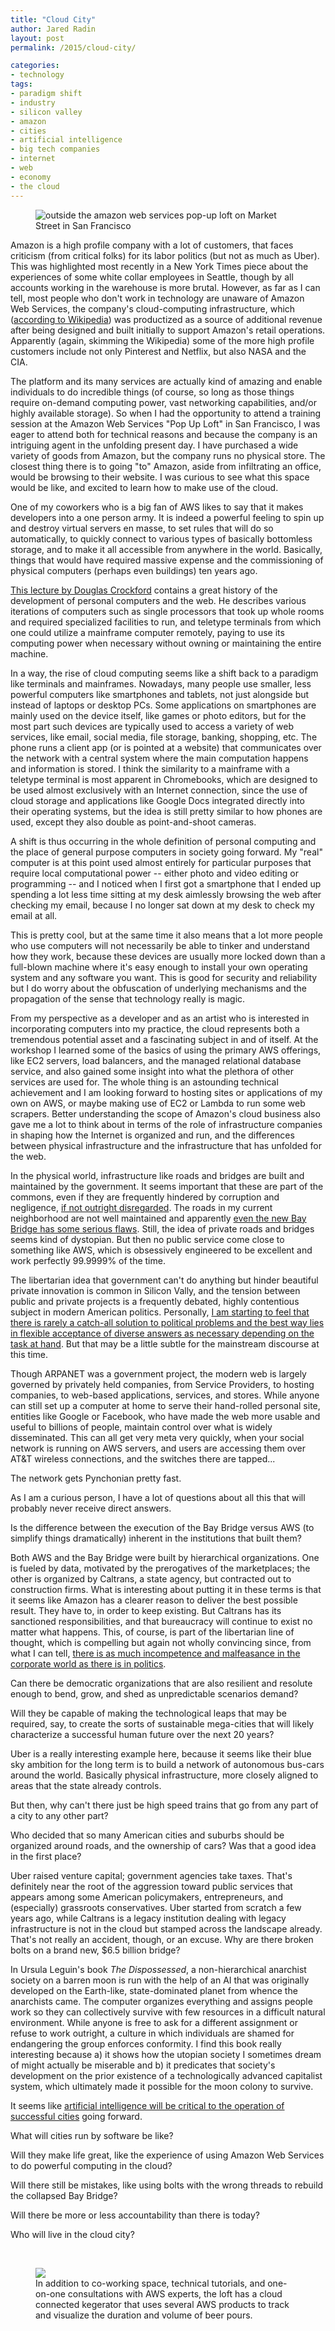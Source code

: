 ```yaml
---
title: "Cloud City"
author: Jared Radin
layout: post
permalink: /2015/cloud-city/

categories:
- technology
tags:
- paradigm shift
- industry
- silicon valley
- amazon
- cities
- artificial intelligence
- big tech companies
- internet
- web
- economy
- the cloud
---
```

<figure>
<img src="/assets/2015/10/aws-loft/pop-up-loft-sign.jpeg" alt="outside the amazon web services pop-up loft on Market Street in San Francisco" />
</figure>

Amazon is a high profile company with a lot of customers, that faces criticism (from critical folks) for its labor politics (but not as much as Uber). This was highlighted most recently in a New York Times piece about the experiences of some white collar employees in Seattle, though by all accounts working in the warehouse is more brutal.
However, as far as I can tell, most people who don't work in technology are unaware of Amazon Web Services, the company's cloud-computing infrastructure, which ([according to Wikipedia](https://en.wikipedia.org/wiki/Amazon_Web_Services)) was productized as a source of additional revenue after being designed and built initially to support Amazon's retail operations.
Apparently (again, skimming the Wikipedia) some of the more high profile customers include not only Pinterest and Netflix, but also NASA and the CIA.

<!--more-->

The platform and its many services are actually kind of amazing and enable individuals to do incredible things (of course, so long as those things require on-demand computing power, vast networking capabilities, and/or highly available storage). So when I had the opportunity to attend a training session at the Amazon Web Services "Pop Up Loft" in San Francisco, I was eager to attend both for technical reasons and because the company is an intriguing agent in the unfolding present day.
I have purchased a wide variety of goods from Amazon, but the company runs no physical store. The closest thing there is to going "to" Amazon, aside from infiltrating an office, would be browsing to their website. I was curious to see what this space would be like, and excited to learn how to make use of the cloud.

One of my coworkers who is a big fan of AWS likes to say that it makes developers into a one person army. It is indeed a powerful feeling to spin up and destroy virtual servers en masse, to set rules that will do so automatically, to quickly connect to various types of basically bottomless storage, and to make it all accessible from anywhere in the world. Basically, things that would have required massive expense and the commissioning of physical computers (perhaps even buildings) ten years ago.

[This lecture by Douglas Crockford](https://youtu.be/JxAXlJEmNMg) contains a great history of the development of personal computers and the web. He describes various iterations of computers such as single processors that took up whole rooms and required specialized facilities to run, and teletype terminals from which one could utilize a mainframe computer remotely, paying to use its computing power when necessary without owning or maintaining the entire machine.

In a way, the rise of cloud computing seems like a shift back to a paradigm like terminals and mainframes. Nowadays, many people use smaller, less powerful computers like smartphones and tablets, not just alongside but instead of laptops or desktop PCs.
Some applications on smartphones are mainly used on the device itself, like games or photo editors, but for the most part such devices are typically used to access a variety of web services, like email, social media, file storage, banking, shopping, etc. The phone runs a client app (or is pointed at a website) that communicates over the network with a central system where the main computation happens and information is stored.
I think the similarity to a mainframe with a teletype terminal is most apparent in Chromebooks, which are designed to be used almost exclusively with an Internet connection, since the use of cloud storage and applications like Google Docs integrated directly into their operating systems, but the idea is still pretty similar to how phones are used, except they also double as point-and-shoot cameras.

A shift is thus occurring in the whole definition of personal computing and the place of general purpose computers in society going forward. My "real" computer is at this point used almost entirely for particular purposes that require local computational power -- either photo and video editing or programming -- and I noticed when I first got a smartphone that I ended up spending a lot less time sitting at my desk aimlessly browsing the web after checking my email, because I no longer sat down at my desk to check my email at all.

This is pretty cool, but at the same time it also means that a lot more people who use computers will not necessarily be able to tinker and understand how they work, because these devices are usually more locked down than a full-blown machine where it's easy enough to install your own operating system and any software you want. This is good for security and reliability but I do worry about the obfuscation of underlying mechanisms and the propagation of the sense that technology really is magic.

From my perspective as a developer and as an artist who is interested in incorporating computers into my practice, the cloud represents both a tremendous potential asset and a fascinating subject in and of itself. At the workshop I learned some of the basics of using the primary AWS offerings, like EC2 servers, load balancers, and the managed relational database service, and also gained some insight into what the plethora of other services are used for. The whole thing is an astounding technical achievement and I am looking forward to hosting sites or applications of my own on AWS, or maybe making use of EC2 or Lambda to run some web scrapers.
Better understanding the scope of Amazon's cloud business also gave me a lot to think about in terms of the role of infrastructure companies in shaping how the Internet is organized and run, and the differences between physical infrastructure and the infrastructure that has unfolded for the web.

In the physical world, infrastructure like roads and bridges are built and maintained by the government.
It seems important that these are part of the commons, even if they are frequently hindered by corruption and negligence, [if not outright disregarded](http://www.infrastructurereportcard.org/).
The roads in my current neighborhood are not well maintained and apparently [even the new Bay Bridge has some serious flaws](http://www.sfgate.com/bayarea/article/Fears-of-failure-grow-for-rods-on-Bay-Bridge-6588743.php). Still, the idea of private roads and bridges seems kind of dystopian.
But then no public service come close to something like AWS, which is obsessively engineered to be excellent and work perfectly 99.9999% of the time.

The libertarian idea that government can't do anything but hinder beautiful private innovation is common in Silicon Vally, and the tension between public and private projects is a frequently debated, highly contentious subject in modern American politics. Personally, [I am starting to feel that there is rarely a catch-all solution to political problems and the best way lies in flexible acceptance of diverse answers as necessary depending on the task at hand](https://youtu.be/wY6454QetqM). But that may be a little subtle for the mainstream discourse at this time.

Though ARPANET was a government project, the modern web is largely governed by privately held companies, from Service Providers, to hosting companies, to web-based applications, services, and stores. While anyone can still set up a computer at home to serve their hand-rolled personal site, entities like Google or Facebook, who have made the web more usable and useful to billions of people, maintain control over what is widely disseminated. This can all get very meta very quickly, when your social network is running on AWS servers, and users are accessing them over AT&T wireless connections, and the switches there are tapped...

The network gets Pynchonian pretty fast.

As I am a curious person, I have a lot of questions about all this that will probably never receive direct answers.

Is the difference between the execution of the Bay Bridge versus AWS (to simplify things dramatically) inherent in the institutions that built them?

Both AWS and the Bay Bridge were built by hierarchical organizations. One is fueled by data, motivated by the prerogatives of the marketplaces; the other is organized by Caltrans, a state agency, but contracted out to construction firms. What is interesting about putting it in these terms is that it seems like Amazon has a clearer reason to deliver the best possible result. They have to, in order to keep existing. But Caltrans has its sanctioned responsibilities, and that bureaucracy will continue to exist no matter what happens. This, of course, is part of the libertarian line of thought, which is compelling but again not wholly convincing since, from what I can tell, [there is as much incompetence and malfeasance in the corporate world as there is in politics](https://en.wikipedia.org/wiki/Financial_crisis_of_2007%E2%80%9308).

Can there be democratic organizations that are also resilient and resolute enough to bend, grow, and shed as unpredictable scenarios demand?

Will they be capable of making the technological leaps that may be required, say, to create the sorts of sustainable mega-cities that will likely characterize a successful human future over the next 20 years?

Uber is a really interesting example here, because it seems like their blue sky ambition for the long term is to build a network of autonomous bus-cars around the world. Basically physical infrastructure, more closely aligned to areas that the state already controls.

But then, why can't there just be high speed trains that go from any part of a city to any other part?

Who decided that so many American cities and suburbs should be organized around roads, and the ownership of cars? Was that a good idea in the first place?

Uber raised venture capital; government agencies take taxes. That's definitely near the root of the aggression toward public services that appears among some American policymakers, entrepreneurs, and (especially) grassroots conservatives. Uber started from scratch a few years ago, while Caltrans is a legacy institution dealing with legacy infrastructure is not in the cloud but stamped across the landscape already. That's not really an accident, though, or an excuse. Why are there broken bolts on a brand new, $6.5 billion bridge?

In Ursula Leguin's book *The Dispossessed*, a non-hierarchical anarchist society on a barren moon is run with the help of an AI that was originally developed on the Earth-like, state-dominated planet from whence the anarchists came. The computer organizes everything and assigns people work so they can collectively survive with few resources in a difficult natural environment. While anyone is free to ask for a different assignment or refuse to work outright, a culture in which individuals are shamed for endangering the group enforces conformity.
I find this book really interesting because a) it shows how the utopian society I sometimes dream of might actually be miserable and b) it predicates that society's development on the prior existence of a technologically advanced capitalist system, which ultimately made it possible for the moon colony to survive.

It seems like [artificial intelligence will be critical to the operation of successful cities](https://www.newscientist.com/article/mg22329764-000-the-ai-boss-that-deploys-hong-kongs-subway-engineers/) going forward.

What will cities run by software be like?

Will they make life great, like the experience of using Amazon Web Services to do powerful computing in the cloud?

Will there still be mistakes, like using bolts with the wrong threads to rebuild the collapsed Bay Bridge?

Will there be more or less accountability than there is today?

Who will live in the cloud city?

<br />

<figure>
  <img src="/assets/2015/10/aws-loft/cloud-kegerator.jpg" />
  <figcaption>
    In addition to co-working space, technical tutorials, and one-on-one consultations with AWS experts, the loft has a cloud connected kegerator that uses several AWS products to track and visualize the duration and volume of beer pours.
  </figcaption>
</figure>
